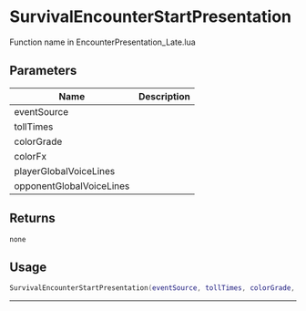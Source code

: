# SurvivalEncounterStartPresentation

Function name in EncounterPresentation_Late.lua

## Parameters

| Name                     | Description |
| ------------------------ | ----------- |
| eventSource              |             |
| tollTimes                |             |
| colorGrade               |             |
| colorFx                  |             |
| playerGlobalVoiceLines   |             |
| opponentGlobalVoiceLines |             |

## Returns

`none`

## Usage

```lua
SurvivalEncounterStartPresentation(eventSource, tollTimes, colorGrade, colorFx, playerGlobalVoiceLines, opponentGlobalVoiceLines)
```

---
